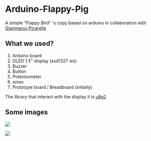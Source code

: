 # Arduino-Flappy-Pig
A simple "Flappy Bird" 's  copy based on arduino 
in collaboration with [Gianmarco Picarella](https://github.com/gianmarcopicarella)

## What we used?
1. Arduino board
2. OLED 1.5" display (ssd1327 ws)
3. Buzzer
4. Button
5. Potentiometer
6. wires
7. Prototype board / Breadboard (initially)

The library that interact with the display it is [u8g2](https://github.com/olikraus/u8g2) 


## Some images

![](https://i.imgur.com/ncDOjoE.jpg "")


![](https://i.imgur.com/YlKielG.jpg "")


